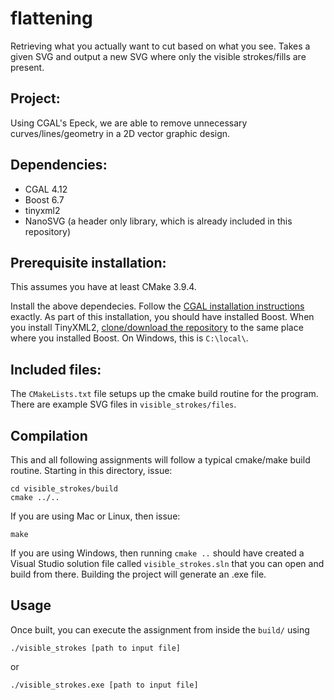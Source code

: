 # flattening
Retrieving what you actually want to cut based on what you see. Takes a given SVG and output a new SVG where only the visible strokes/fills are present.

## Project:
Using CGAL's Epeck, we are able to remove unnecessary curves/lines/geometry in a 2D vector graphic design.

## Dependencies:
* CGAL 4.12
* Boost 6.7
* tinyxml2
* NanoSVG (a header only library, which is already included in this repository)

## Prerequisite installation:
This assumes you have at least CMake 3.9.4.

Install the above dependecies. Follow the [CGAL installation instructions](https://doc.cgal.org/latest/Manual/installation.html) exactly. As part of this installation, you should have installed Boost. When you install TinyXML2, [clone/download the repository](https://github.com/leethomason/tinyxml2) to the same place where you installed Boost. On Windows, this is `C:\local\`.

## Included files: 
The `CMakeLists.txt` file setups up the cmake build routine for the program.
There are example SVG files in `visible_strokes/files`. 

## Compilation

This and all following assignments will follow a typical cmake/make build
routine. Starting in this directory, issue:

    cd visible_strokes/build
    cmake ../..

If you are using Mac or Linux, then issue:

    make

If you are using Windows, then running `cmake ..` should have created a Visual Studio solution file
called `visible_strokes.sln` that you can open and build from there. Building the project will generate an .exe file.

## Usage

Once built, you can execute the assignment from inside the `build/` using 

    ./visible_strokes [path to input file]
    
or

    ./visible_strokes.exe [path to input file]
    

